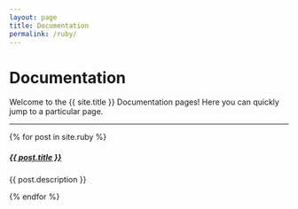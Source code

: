 ```yaml
---
layout: page
title: Documentation
permalink: /ruby/
---
```


# Documentation

Welcome to the {{ site.title }} Documentation pages! Here you can quickly jump to a
particular page.

<div class="section-index">
    <hr class="panel-line">
    {% for post in site.ruby  %}
    <div class="entry">
    <h5><a href="{{ post.url | prepend: site.baseurl }}">{{ post.title }}</a></h5>
    <p>{{ post.description }}</p>
    </div>{% endfor %}
</div>
